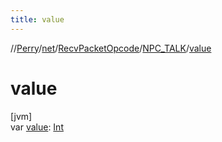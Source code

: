 ```yaml
---
title: value
---
```

//[Perry](../../../../index.html)/[net](../../index.html)/[RecvPacketOpcode](../index.html)/[NPC_TALK](index.html)/[value](value.html)



# value



[jvm]\
var [value](value.html): [Int](https://kotlinlang.org/api/latest/jvm/stdlib/kotlin/-int/index.html)




